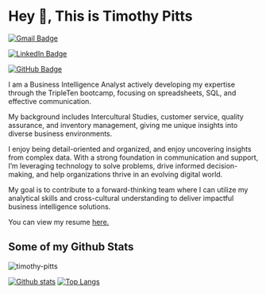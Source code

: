 # Hey 👋, This is Timothy Pitts
[![Gmail Badge](https://img.shields.io/badge/-timothy.pitts1@gmail.com-c14438?style=flat&logo=Gmail&logoColor=white&link=mailto:timothy.pitts1@gmail.com)](mailto:timothy.pitts1@gmail.com) 

[![LinkedIn Badge](https://img.shields.io/badge/-timothy-pitts-0072b1?style=flat&logo=linkedin&logoColor=white)](https://www.linkedin.com/in/timothy-pitts/)

[![GitHub Badge](https://img.shields.io/badge/-timothy-pitts-333333?style=flat&logo=github&logoColor=white)](https://github.com/timothy-pitts/)

<p align='left'>I am a Business Intelligence Analyst actively developing my expertise through the TripleTen bootcamp, focusing on spreadsheets, SQL, and effective communication. 

My background includes Intercultural Studies, customer service, quality assurance, and inventory management, giving me unique insights into diverse business environments.

I enjoy being detail-oriented and organized, and enjoy uncovering insights from complex data. With a strong foundation in communication and support, I’m leveraging technology to solve problems, drive informed decision-making, and help organizations thrive in an evolving digital world.

My goal is to contribute to a forward-thinking team where I can utilize my analytical skills and cross-cultural understanding to deliver impactful business intelligence solutions.</p><p align='left'> You can view my resume <a href='https://docs.google.com/document/d/1yNTUHECCvsJ4tZLDYCZQXFsnY1RjeyEA9Q-CI5Qr6FM/edit?tab=t.0 ' target=_blank><u>here</u>.</a></p>
## Some of my Github Stats
<p align=left> <img src=https://komarev.com/ghpvc/?username=timothy-pitts alt=timothy-pitts /> </p>

[![Github stats](https://github-readme-stats.vercel.app/api?username=timothy-pitts&show_icons=true&include_all_commits=true)](https://github.com/timothy-pitts/github-readme-stats)
[![Top Langs](https://github-readme-stats.vercel.app/api/top-langs/?username=timothy-pitts&layout=compact)](https://github.com/timothy-pitts/github-readme-stats)
